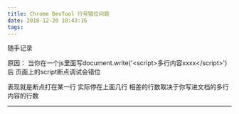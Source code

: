```yaml
---
title: Chrome DevTool 行号错位问题
date: 2018-12-20 10:43:16
tags:
---
```

随手记录

原因：
当你在一个js里面写document.write('\<script>多行内容xxxx\</script>')后
页面上的script断点调试会错位

表现就是断点打在某一行 实际停在上面几行
相差的行数取决于你写进文档的多行内容的行数


---